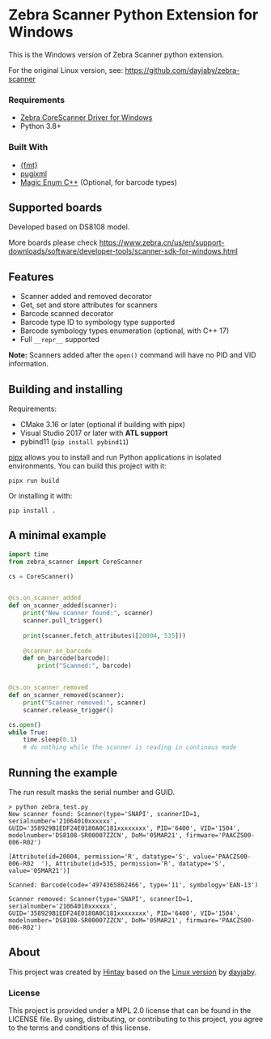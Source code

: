# Zebra Scanner Python Extension for Windows
This is the Windows version of Zebra Scanner python extension. 

For the original Linux version, see: https://github.com/dayjaby/zebra-scanner

### Requirements

- [Zebra CoreScanner Driver for Windows](https://www.zebra.cn/us/en/support-downloads/software/developer-tools/scanner-sdk-for-windows.html)
- Python 3.8+

### Built With

- [{fmt}](https://github.com/fmtlib/fmt)
- [pugixml](https://github.com/zeux/pugixml)
- [Magic Enum C++](https://github.com/Neargye/magic_enum) (Optional, for barcode types)

## Supported boards

Developed based on DS8108 model.

More boards please check https://www.zebra.cn/us/en/support-downloads/software/developer-tools/scanner-sdk-for-windows.html

## Features

- Scanner added and removed decorator
- Get, set and store attributes for scanners
- Barcode scanned decorator
- Barcode type ID to symbology type supported
- Barcode symbology types enumeration (optional, with C++ 17)
- Full `__repr__` supported

**Note:** Scanners added after the `open()` command will have no PID and VID information.

## Building and installing

Requirements:

- CMake 3.16 or later (optional if building with pipx)
- Visual Studio 2017 or later with **ATL support**
- pybind11 (`pip install pybind11`)

[pipx](https://pipx.pypa.io) allows you to install and run Python applications in isolated environments. You can build this project with it:

```
pipx run build
```

Or installing it with:

```
pip install .
```

## A minimal example

```python
import time
from zebra_scanner import CoreScanner

cs = CoreScanner()


@cs.on_scanner_added
def on_scanner_added(scanner):
    print("New scanner found:", scanner)
    scanner.pull_trigger()
    
    print(scanner.fetch_attributes([20004, 535]))
    
    @scanner.on_barcode
    def on_barcode(barcode):
        print("Scanned:", barcode)


@cs.on_scanner_removed
def on_scanner_removed(scanner):
    print("Scanner removed:", scanner)
    scanner.release_trigger()

cs.open()
while True:
    time.sleep(0.1)
    # do nothing while the scanner is reading in continous mode
```

## Running the example

The run result masks the serial number and GUID.

```
> python zebra_test.py
New scanner found: Scanner(type='SNAPI', scannerID=1, serialnumber='21064010xxxxxx', GUID='358929B1EDF24E0180A0C181xxxxxxxx', PID='6400', VID='1504', modelnumber='DS8108-SR00007ZZCN', DoM='05MAR21', firmware='PAACZS00-006-R02')

[Attribute(id=20004, permission='R', datatype='S', value='PAACZS00-006-R02  '), Attribute(id=535, permission='R', datatype='S', value='05MAR21')]

Scanned: Barcode(code='4974365862466', type='11', symbology='EAN-13')

Scanner removed: Scanner(type='SNAPI', scannerID=1, serialnumber='21064010xxxxxx', GUID='358929B1EDF24E0180A0C181xxxxxxxx', PID='6400', VID='1504', modelnumber='DS8108-SR00007ZZCN', DoM='05MAR21', firmware='PAACZS00-006-R02')
```

## About

This project was created by [Hintay](http://kugeek.com) based on the [Linux version](https://github.com/dayjaby/zebra-scanner) by [dayjaby](https://github.com/dayjaby).

### License

This project is provided under a MPL 2.0 license that can be found in the LICENSE file. By using, distributing, or contributing to this project, you agree to the terms and conditions of this license.

